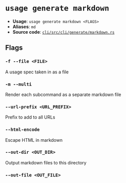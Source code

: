 # `usage generate markdown`

- **Usage**: `usage generate markdown <FLAGS>`
- **Aliases**: `md`
- **Source code**: [`cli/src/cli/generate/markdown.rs`](https://github.com/jdx/usage/blob/main/cli/src/cli/generate/markdown.rs)

## Flags

### `-f --file <FILE>`

A usage spec taken in as a file

### `-m --multi`

Render each subcommand as a separate markdown file

### `--url-prefix <URL_PREFIX>`

Prefix to add to all URLs

### `--html-encode`

Escape HTML in markdown

### `--out-dir <OUT_DIR>`

Output markdown files to this directory

### `--out-file <OUT_FILE>`
